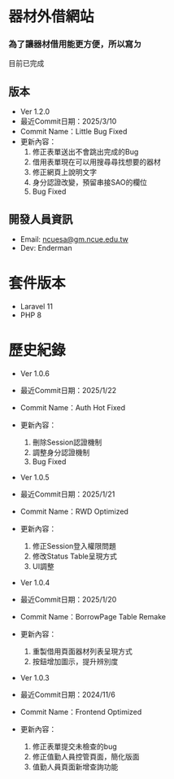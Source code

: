 # 器材外借網站

### 為了讓器材借用能更方便，所以寫ㄉ

目前已完成

## 版本
- Ver 1.2.0
- 最近Commit日期：2025/3/10
- Commit Name：Little Bug Fixed
- 更新內容：
    1. 修正表單送出不會跳出完成的Bug
    2. 借用表單現在可以用搜尋尋找想要的器材
    3. 修正網頁上說明文字
    5. 身分認證改變，預留串接SAO的欄位
    6. Bug Fixed

## 開發人員資訊
- Email:  ncuesa@gm.ncue.edu.tw
- Dev:    Enderman

# 套件版本
- Laravel 11
- PHP 8

# 歷史紀錄
- Ver 1.0.6
- 最近Commit日期：2025/1/22
- Commit Name：Auth Hot Fixed
- 更新內容：
    1. 刪除Session認證機制
    2. 調整身分認證機制
    3. Bug Fixed

- Ver 1.0.5
- 最近Commit日期：2025/1/21
- Commit Name：RWD Optimized
- 更新內容：
    1. 修正Session登入權限問題
    2. 修改Status Table呈現方式
    3. UI調整
       
- Ver 1.0.4
- 最近Commit日期：2025/1/20
- Commit Name：BorrowPage Table Remake
- 更新內容：
    1. 重製借用頁面器材列表呈現方式
    2. 按鈕增加圖示，提升辨別度
       
- Ver 1.0.3
- 最近Commit日期：2024/11/6
- Commit Name：Frontend Optimized
- 更新內容：
    1. 修正表單提交未檢查的bug
    2. 修正值勤人員控管頁面，簡化版面
    3. 值勤人員頁面新增查詢功能 

